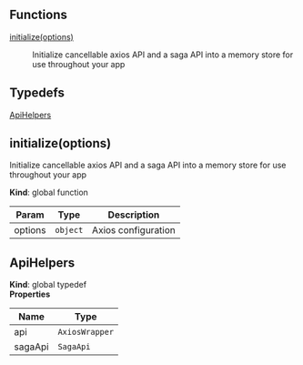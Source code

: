 ## Functions

<dl>
<dt><a href="#initialize">initialize(options)</a></dt>
<dd><p>Initialize cancellable axios API and a saga API
into a memory store for use throughout your app</p>
</dd>
</dl>

## Typedefs

<dl>
<dt><a href="#ApiHelpers">ApiHelpers</a></dt>
<dd></dd>
</dl>

<a name="initialize"></a>

## initialize(options)
Initialize cancellable axios API and a saga API
into a memory store for use throughout your app

**Kind**: global function  

| Param | Type | Description |
| --- | --- | --- |
| options | <code>object</code> | Axios configuration |

<a name="ApiHelpers"></a>

## ApiHelpers
**Kind**: global typedef  
**Properties**

| Name | Type |
| --- | --- |
| api | <code>AxiosWrapper</code> | 
| sagaApi | <code>SagaApi</code> | 

